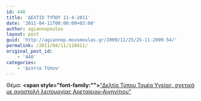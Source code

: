 ```yaml
---
id: 440
title: 'ΔΕΛΤΙΟ ΤΥΠΟΥ 11-4-2011'
date: '2011-04-11T00:00:00+03:00'
author: agiannopoulos
layout: post
guid: 'http://agiannop.mousmoulas.gr/2009/11/25/25-11-2009-54/'
permalink: /2011/04/11/110411/
original_post_id:
    - '440'
categories:
    - 'Δελτία Τύπου'
---
```


Θέμα: **<span style="font-family:""></span>**[“Δελτίο Τύπου Τομέα Υγείας, σχετικά με αναστολή λειτουργίας Αρεταίειου-Αιγηνίτιου” ](/wp-content/uploads/2009/11/11042011_dt_aiginitio_areteio.pdf)